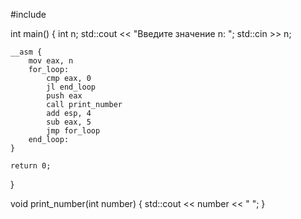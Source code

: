#include <iostream>

int main() {
    int n;
    std::cout << "Введите значение n: ";
    std::cin >> n;

    __asm {
        mov eax, n
        for_loop:
            cmp eax, 0
            jl end_loop
            push eax
            call print_number
            add esp, 4
            sub eax, 5
            jmp for_loop
        end_loop:
    }

    return 0;
}

void print_number(int number) {
    std::cout << number << " ";
}
